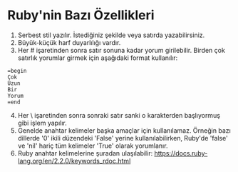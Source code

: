 # Ruby'nin Bazı Özellikleri

1. Serbest stil yazılır. İstediğiniz şekilde veya satırda yazabilirsiniz.
2. Büyük-küçük harf duyarlılığı vardır.
3. Her # işaretinden sonra satır sonuna kadar yorum girilebilir. Birden çok satırlık yorumlar girmek için aşağıdaki format kullanılır:
   
```
=begin
Çok
Uzun
Bir
Yorum
=end
```

4. Her \ işaretinden sonra sonraki satır sanki o karakterden başlıyormuş gibi işlem yapılır.
5. Genelde anahtar kelimeler başka amaçlar için kullanılamaz. Örneğin bazı dillerde '0' ikili düzendeki 'False' yerine kullanılabilirken, Ruby'de 'false' ve 'nil' hariç tüm kelimeler 'True' olarak yorumlanır. 
6. Ruby anahtar kelimelerine şuradan ulaşılabilir: https://docs.ruby-lang.org/en/2.2.0/keywords_rdoc.html